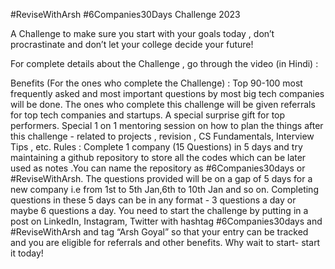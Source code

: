 #ReviseWithArsh #6Companies30Days Challenge 2023

A Challenge to make sure you start with your goals today , don’t procrastinate and don’t let your college decide your future!

For complete details about the Challenge , go through the video (in Hindi) : 


Benefits (For the ones who complete the Challenge) :
Top 90-100 most frequently asked and most important questions by most big tech companies will be done.
The ones who complete this challenge will be given referrals for top tech companies and startups.
A special surprise gift for top performers.
Special 1 on 1 mentoring session on how to plan the things after this challenge - related to projects , revision , CS Fundamentals, Interview Tips , etc.
Rules :
Complete 1 company (15 Questions) in 5 days and try maintaining a github repository to store all the codes which can be later used as notes .You can name the repository as #6Companies30days or #ReviseWithArsh.
The questions provided will be on a gap of 5 days for a new company i.e from 1st to 5th Jan,6th to 10th Jan and so on.
Completing questions in these 5 days can be in any format - 3 questions a day or     maybe 6 questions a day.
You need to start the challenge by putting in a post on LinkedIn, Instagram, Twitter     with hashtag #6Companies30days and #ReviseWithArsh and tag “Arsh Goyal” so that your entry can be tracked and you are eligible for referrals and other benefits.
Why wait to start- start it today!
